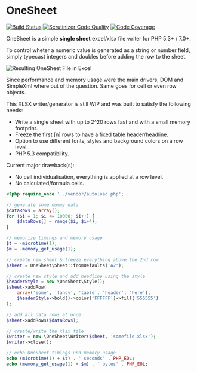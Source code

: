# OneSheet

[![Build Status](https://travis-ci.org/nimmneun/OneSheet.svg?branch=master)](https://travis-ci.org/nimmneun/OneSheet)
[![Scrutinizer Code Quality](https://scrutinizer-ci.com/g/nimmneun/OneSheet/badges/quality-score.png?b=master)](https://scrutinizer-ci.com/g/nimmneun/OneSheet/?branch=master)
[![Code Coverage](https://scrutinizer-ci.com/g/nimmneun/OneSheet/badges/coverage.png?b=master)](https://scrutinizer-ci.com/g/nimmneun/OneSheet/?branch=master)

OneSheet is a simple **single sheet** excel/xlsx file writer for PHP 5.3+ / 7.0+.

To control wheter a numeric value is generated as a string or number field,
simply typecast integers and doubles before adding the row to the sheet.

![Resulting OneSheet File in Excel](./tests/generated_xlsx_sample.png)

Since performance and memory usage were the main drivers, DOM and SimpleXml
where out of the question. Same goes for cell or even row objects.

This XLSX writer/generator is still WIP and was built to satisfy the following needs:
- Write a single sheet with up to 2^20 rows fast and with a small
  memory footprint.
- Freeze the first [n] rows to have a fixed table header/headline.
- Option to use different fonts, styles and background colors on
  a row level.
- PHP 5.3 compatibility.

Current major drawback(s):
- No cell individualisation, everything is applied at a row level.
- No calculated/formula cells.

```php
<?php require_once '../vendor/autoload.php';

// generate some dummy data
$dataRows = array();
for ($i = 1; $i <= 10000; $i++) {
    $dataRows[] = range($i, $i+4);
}

// memorize timings and memory usage
$t = -microtime(1);
$m = -memory_get_usage(1);

// create new sheet & freeze everything above the 2nd row
$sheet = OneSheet\Sheet::fromDefaults('A2');

// create new style and add headline using the style
$headerStyle = new \OneSheet\Style();
$sheet->addRow(
    array('some', 'fancy', 'table', 'header', 'here'),
    $headerStyle->bold()->color('FFFFFF')->fill('555555')
);

// add all data rows at once
$sheet->addRows($dataRows);

// create/write the xlsx file
$writer = new \OneSheet\Writer($sheet, 'somefile.xlsx');
$writer->close();

// echo OneSheet timings und memory usage
echo (microtime(1) + $t) . ' seconds' . PHP_EOL;
echo (memory_get_usage(1) + $m) . ' bytes' . PHP_EOL;
```
